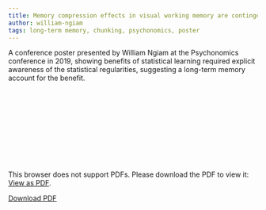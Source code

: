 ```yaml
---
title: Memory compression effects in visual working memory are contingent on explicit long-term memory
author: william-ngiam
tags: long-term memory, chunking, psychonomics, poster
---
```


A conference poster presented by William Ngiam at the Psychonomics conference in 2019, showing benefits of statistical learning required explicit awareness of the statistical regularities, suggesting a long-term memory account for the benefit.

<object data="https://palm-lab.github.io/images/posters/psychonomics2019.pdf" type="application/pdf" width="100%" height="100%">
    <embed src="https://palm-lab.github.io/images/posters/psychonomics2019.pdf">
        <p>This browser does not support PDFs. Please download the PDF to view it: <a href="https://palm-lab.github.io/images/posters/psychonomics2019.pdf">View as PDF</a>.</p>
    </embed>
</object>
<u><a href="https://palm-lab.github.io/images/posters/psychonomics2019.pdf">Download PDF</a></u>
